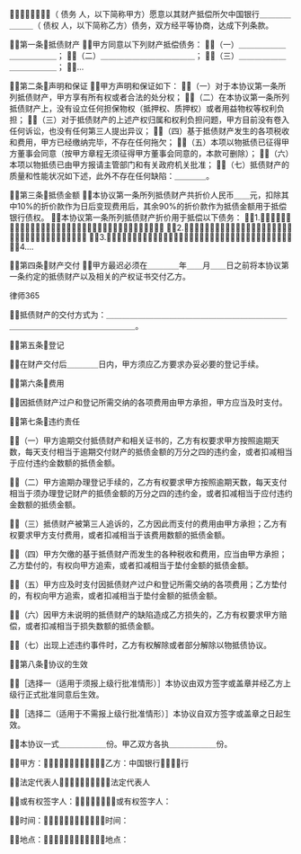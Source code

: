 
 
＿＿＿＿＿＿（
债务
人，以下简称甲方）愿意以其财产抵偿所欠中国银行＿＿＿＿＿＿＿（
债权
人，以下简称乙方）债务，双方经平等协商，达成下列条款。


第一条抵债财产
甲方同意以下列财产抵偿债务：
（一）＿＿＿＿＿＿＿＿＿＿＿＿；
（二）＿＿＿＿＿＿＿＿＿＿＿＿；
（三）＿＿＿＿＿＿＿＿＿＿＿＿；
…


第二条声明和保证
甲方声明和保证如下：
（一）对于本协议第一条所列抵债财产，甲方享有所有权或者合法的处分权；
（二）在本协议第一条所列抵债财产上，没有设立任何担保物权（抵押权、质押权）或者用益物权等权利负担；
（三）对于抵债财产的上述产权归属和权利负担问题，甲方目前没有卷入任何诉讼，也没有任何第三人提出异议；
（四）基于抵债财产发生的各项税收和费用，甲方已经缴纳完毕，不存在任何拖欠；
（五）本项以物抵债已征得甲方董事会同意（按甲方章程无须征得甲方董事会同意的，本款可删除）；
（六）本项以物抵债已由甲方报请主管部门和有关政府机关批准；
（七）抵债财产的质量和性能状况如下述，此外不存在任何缺陷：＿＿＿＿。


第三条抵债金额
本协议第一条所列抵债财产共折价人民币＿＿元，扣除其中10%的折价款作为日后变现费用后，其余90%的折价款作为抵债金额用于抵偿银行债权。
本协议第一条所列抵债财产折价用于抵偿以下债务：
1.＿＿＿＿＿＿＿＿＿＿＿＿＿＿＿＿＿＿＿＿＿＿＿＿＿＿＿＿＿＿＿＿＿＿＿＿
2.＿＿＿＿＿＿＿＿＿＿＿＿＿＿＿＿＿＿＿＿＿＿＿＿＿＿＿＿＿＿＿＿＿＿＿＿
3.＿＿＿＿＿＿＿＿＿＿＿＿＿＿＿＿＿＿＿＿＿＿＿＿＿＿＿＿＿＿＿＿＿＿＿＿
4.…


第四条财产交付
甲方最迟必须在＿＿＿＿年＿＿月＿＿日之前将本协议第一条约定的抵债财产以及相关的产权证书交付乙方。




 
律师365






抵债财产的交付方式为：＿＿＿＿＿＿＿＿＿＿＿＿＿＿＿＿＿＿＿＿＿＿＿＿＿＿＿＿＿＿＿＿＿＿＿＿＿＿＿。





第五条登记

在财产交付后＿＿＿＿日内，甲方须应乙方要求办妥必要的登记手续。





第六条费用

因抵债财产过户和登记所需交纳的各项费用由甲方承担，甲方应当及时支付。





第七条违约责任

（一）甲方逾期交付抵债财产和相关证书的，乙方有权要求甲方按照逾期天数，每天支付相当于逾期交付财产的抵债金额的万分之四的违约金，或者扣减相当于应付违约金数额的抵债金额。

（二）甲方逾期办理登记手续的，乙方有权要求甲方按照逾期天数，每天支付相当于须办理登记财产的抵债金额的万分之四的违约金，或者扣减相当于应付违约金数额的抵债金额。

（三）抵债财产被第三人追诉的，乙方因此而支付的费用由甲方承担；乙方有权要求甲方支付费用，或者扣减相当于该费用数额的抵债金额。

（四）甲方欠缴的基于抵债财产而发生的各种税收和费用，应当由甲方承担；乙方垫付的，有权向甲方追索，或者扣减相当于垫付金额的抵债金额。

（五）甲方应及时支付因抵债财产过户和登记所需交纳的各项费用；乙方垫付的，有权向甲方追索，或者扣减相当于垫付金额的抵债金额。

（六）因甲方未说明的抵债财产的缺陷造成乙方损失的，乙方有权要求甲方赔偿，或者扣减相当于损失数额的抵债金额。

（七）出现上述违约事件时，乙方有权解除或者部分解除以物抵债协议。





第八条协议的生效

［选择一（适用于须报上级行批准情形）］本协议由双方签字或盖章并经乙方上级行正式批准同意后生效。

［选择二（适用于不需报上级行批准情形）］本协议自双方签字或盖章之日起生效。

本协议一式＿＿＿＿＿＿份。甲乙双方各执＿＿＿＿＿＿份。

甲方：乙方：中国银行行

法定代表人法定代表人

或有权签字人：或有权签字人：

时间：时间：

地点：地点：

 


 

 
 
 
 
 
  


  
 

  


  


  
 
 
 
 

